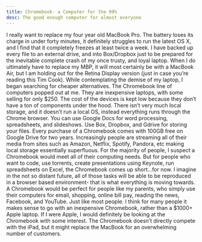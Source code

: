 ```yaml
---
title: Chromebook- a Computer for the 99%
desc: The good enough computer for almost everyone
---
```


I really want to replace my four year old MacBook Pro. The battery loses its charge in under forty minutes, it definitely struggles to run the latest OS X, and I find that it completely freezes at least twice a week. I have backed up every file to an external drive, and into Box/Dropbox just to be prepared for the inevitable complete crash of my once trusty, and loyal laptop. When I do ultimately have to replace my MBP, it will most certainly be with a MacBook Air, but I am holding out for the Retina Display version (just in case you’re reading this Tim Cook). While contemplating the demise of my laptop, I began searching for cheaper alternatives. The Chromebook line of computers popped out at me. They are inexpensive laptops, with some selling for only $250. The cost of the devices is kept low because they don’t have a ton of components under the hood. There isn’t very much local storage, and it doesn’t run a local OS, instead everything runs through the Chrome browser. You can use Google Docs for word processing, spreadsheets, and slideshows. Use Box, Dropbox, and Gdrive for storing your files. Every purchase of a Chromebook comes with 100GB free on Google Drive for two years. Increasingly people are streaming all of their media from sites such as Amazon, Netflix, Spotify, Pandora, etc making local storage essentially superfluous. For the majority of people, I suspect a Chromebook would meet all of their computing needs. But for people who want to code, use torrents, create presentations using Keynote, run spreadsheets on Excel, the Chromebook comes up short…for now. I imagine in the not so distant future, all of those tasks will be able to be reproduced in a browser based environment- that is what everything is moving towards. A Chromebook would be perfect for people like my parents, who simply use their computers for email, shopping, online bill pay, reading the news, Facebook, and YouTube. Just like most people. I think for many people it makes sense to go with an inexpensive Chromebook, rather than a $1000+ Apple laptop. If I were Apple, I would definitely be looking at the Chromebook with some interest. The Chromebook doesn’t directly compete with the iPad, but it might replace the MacBook for an overwhelming number of customers.